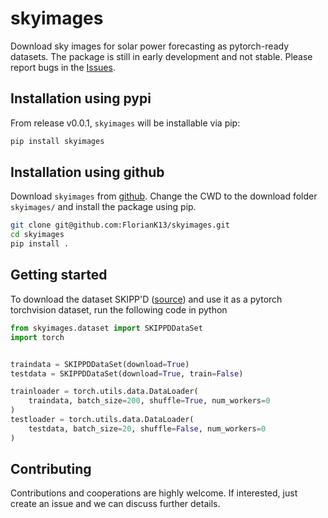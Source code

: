 # skyimages
Download sky images for solar power forecasting as pytorch-ready datasets.
The package is still in early development and not stable. Please report bugs in the [Issues](https://github.com/FlorianK13/skyimages/issues).



## Installation using pypi
From release v0.0.1, `skyimages` will be installable via pip:

```bash
pip install skyimages
```

## Installation using github
Download ``skyimages`` from
[github](https://github.com/FlorianK13/skyimages).
Change the CWD to the download folder `skyimages/` and install
the package using pip.

```bash
git clone git@github.com:FlorianK13/skyimages.git
cd skyimages
pip install .
```

## Getting started
To download the dataset SKIPP'D ([source](https://arxiv.org/abs/2207.00913)) and use it as a pytorch torchvision dataset,
run the following code in python

```python
from skyimages.dataset import SKIPPDDataSet
import torch


traindata = SKIPPDDataSet(download=True)
testdata = SKIPPDDataSet(download=True, train=False)

trainloader = torch.utils.data.DataLoader(
    traindata, batch_size=200, shuffle=True, num_workers=0
)
testloader = torch.utils.data.DataLoader(
    testdata, batch_size=20, shuffle=False, num_workers=0
)
```

## Contributing
Contributions and cooperations are highly welcome. If interested, just create an issue and we can discuss further details.
